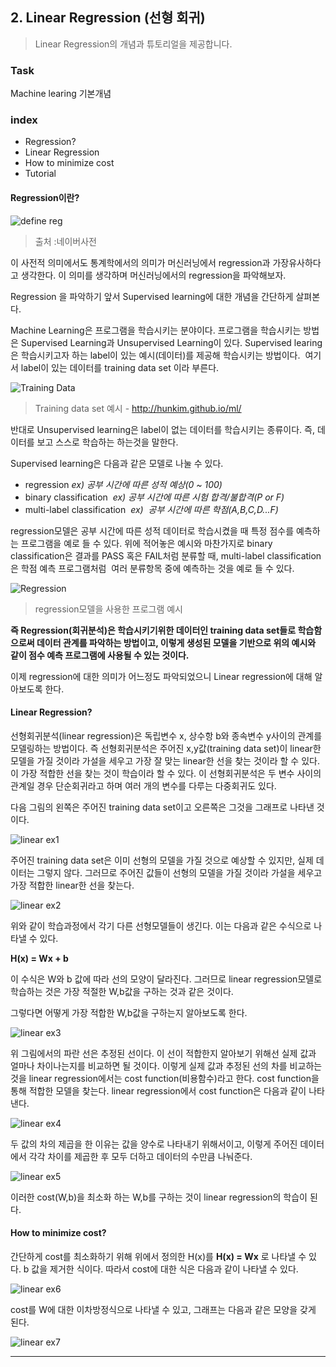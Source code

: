 ## 2. Linear Regression (선형 회귀)
> Linear Regression의 개념과 튜토리얼을 제공합니다.

### Task
Machine learing 기본개념

### index
- Regression?
- Linear Regression
- How to minimize cost
- Tutorial

#### Regression이란?

![define reg][define regression]
> 출처 :네이버사전

이 사전적 의미에서도 통계학에서의 의미가 머신러닝에서 regression과 가장유사하다고 생각한다. 이 의미를 생각하며 머신러닝에서의 regression을 파악해보자.

Regression 을 파악하기 앞서 Supervised learning에 대한 개념을 간단하게 살펴본다.

Machine Learning은 프로그램을 학습시키는 분야이다. 프로그램을 학습시키는 방법은 Supervised Learning과 Unsupervised Learning이 있다. Supervised learing은 학습시키고자 하는 label이 있는 예시(데이터)를 제공해 학습시키는 방법이다.  여기서 label이 있는 데이터를 training data set 이라 부른다.

![Training Data][training data]
> Training data set 예시 - http://hunkim.github.io/ml/

반대로 Unsupervised learning은 label이 없는 데이터를 학습시키는 종류이다. 즉, 데이터를 보고 스스로 학습하는 하는것을 말한다.

Supervised learning은 다음과 같은 모델로 나눌 수 있다.
- regression  _ex) 공부 시간에 따른 성적 예상(0 ~ 100)_
- binary classification  _ex) 공부 시간에 따른 시험 합격/불합격(P or F)_
- multi-label classification  _ex)  공부 시간에 따른 학점(A,B,C,D...F)_

regression모델은 공부 시간에 따른 성적 데이터로 학습시켰을 때 특정 점수를 예측하는 프로그램을 예로 들 수 있다.
위에 적어놓은 예시와 마찬가지로 binary classification은 결과를 PASS 혹은 FAIL처럼 분류할 때,  multi-label classification은 학점 예측 프로그램처럼  여러 분류항목 중에 예측하는 것을 예로 들 수 있다.

![Regression][regression model]
> regression모델을 사용한 프로그램 예시 

**즉 Regression(회귀분석)은 학습시키기위한 데이터인 training data set들로 학습함으로써 데이터 관계를 파악하는 방법이고, 이렇게 생성된 모델을 기반으로 위의 예시와 같이 점수 예측 프로그램에 사용될 수 있는 것이다.**

이제 regression에 대한 의미가 어느정도 파악되었으니 Linear regression에 대해 알아보도록 한다.

#### Linear Regression?

선형회귀분석(linear regression)은 독립변수 x, 상수항 b와 종속변수 y사이의 관계를 모델링하는 방법이다. 즉 선형회귀분석은 주어진 x,y값(training data set)이 linear한 모델을 가질 것이라 가설을 세우고 가장 잘 맞는 linear한 선을 찾는 것이라 할 수 있다. 이 가장 적합한 선을 찾는 것이 학습이라 할 수 있다. 이 선형회귀분석은 두 변수 사이의 관계일 경우 단순회귀라고 하며 여러 개의 변수를 다루는 다중회귀도 있다.

다음 그림의 왼쪽은 주어진 training data set이고 오른쪽은 그것을 그래프로 나타낸 것이다.

![linear ex1][linear ex1]

 주어진 training data set은 이미 선형의 모델을 가질 것으로 예상할 수 있지만, 실제 데이터는 그렇지 않다. 그러므로 주어진 값들이 선형의 모델을 가질 것이라 가설을 세우고 가장 적합한 linear한 선을 찾는다.
 
![linear ex2][linear ex2]

위와 같이 학습과정에서 각기 다른 선형모델들이 생긴다. 이는 다음과 같은 수식으로 나타낼 수 있다.

**__H(x) = Wx + b__**

이 수식은 W와 b 값에 따라 선의 모양이 달라진다. 그러므로 linear regression모델로 학습하는 것은 가장 적절한 W,b값을 구하는 것과 같은 것이다.

그렇다면 어떻게 가장 적합한 W,b값을 구하는지 알아보도록 한다.

![linear ex3][linear ex3]

 위 그림에서의 파란 선은 추정된 선이다. 이 선이 적합한지 알아보기 위해선 실제 값과 얼마나 차이나는지를 비교하면 될 것이다. 이렇게 실제 값과 추정된 선의 차를 비교하는 것을 linear regression에서는 cost function(비용함수)라고 한다. cost function을 통해 적합한 모델을 찾는다. linear regression에서 cost function은 다음과 같이 나타낸다.

![linear ex4][linear ex4]

두 값의 차의 제곱을 한 이유는 값을 양수로 나타내기 위해서이고, 이렇게 주어진 데이터에서 각각 차이를 제곱한 후 모두 더하고 데이터의 수만큼 나눠준다. 

![linear ex5][linear ex5]

이러한 cost(W,b)을 최소화 하는 W,b를 구하는 것이 linear regression의 학습이 된다.

#### How to minimize cost?

간단하게 cost를 최소화하기 위해 위에서 정의한 H(x)를 __H(x) = Wx__ 로 나타낼 수 있다. b 값을 제거한 식이다. 따라서 cost에 대한 식은 다음과 같이 나타낼 수 있다.

![linear ex6][linear ex6]

cost를 W에 대한 이차방정식으로 나타낼 수 있고, 그래프는 다음과 같은 모양을 갖게 된다.

![linear ex7][linear ex7]


-------------------------------
[training data]:https://i.imgur.com/MoqPzMf.png
[regression model]:https://i.imgur.com/QJyDQ4G.png
[define regression]:https://i.imgur.com/FdJmzhv.png
[linear ex1]:https://i.imgur.com/bVDYH1l.png
[linear ex2]:https://i.imgur.com/tO479H6.png
[linear ex3]:https://i.imgur.com/fQXeeC9.png
[linear ex4]:https://i.imgur.com/aUxUzZg.png
[linear ex5]:https://i.imgur.com/IJ3p5Hd.png
[linear ex6]:https://i.imgur.com/SkAVaw7.png
[linear ex7]:https://i.imgur.com/cpoyn86.png
